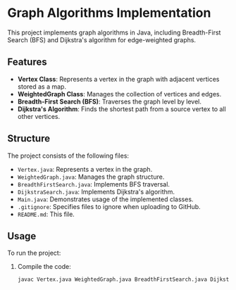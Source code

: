 # Graph Algorithms Implementation

This project implements graph algorithms in Java, including Breadth-First Search (BFS) and Dijkstra's algorithm for edge-weighted graphs.

## Features
- **Vertex Class**: Represents a vertex in the graph with adjacent vertices stored as a map.
- **WeightedGraph Class**: Manages the collection of vertices and edges.
- **Breadth-First Search (BFS)**: Traverses the graph level by level.
- **Dijkstra's Algorithm**: Finds the shortest path from a source vertex to all other vertices.

## Structure
The project consists of the following files:
- `Vertex.java`: Represents a vertex in the graph.
- `WeightedGraph.java`: Manages the graph structure.
- `BreadthFirstSearch.java`: Implements BFS traversal.
- `DijkstraSearch.java`: Implements Dijkstra's algorithm.
- `Main.java`: Demonstrates usage of the implemented classes.
- `.gitignore`: Specifies files to ignore when uploading to GitHub.
- `README.md`: This file.

## Usage
To run the project:
1. Compile the code:
   ```bash
   javac Vertex.java WeightedGraph.java BreadthFirstSearch.java DijkstraSearch.java Main.java
